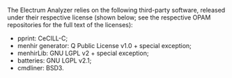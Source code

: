 The Electrum Analyzer relies on the following third-party software, released
under their respective license (shown below; see the respective OPAM
repositories for the full text of the licenses):
* pprint: CeCILL-C;
* menhir generator: Q Public License v1.0 + special exception;
* menhirLib: GNU LGPL v2 + special exception;
* batteries: GNU LGPL v2.1;
* cmdliner: BSD3.
